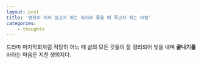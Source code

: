 ```yaml
--- 
layout: post 
title: '영원히 이리 살고자 하는 의지와 좋을 때 죽고자 하는 바람' 
categories:
    - thoughts
---
```


드라마 마지막회처럼 적당히 어느 때 삶의 모든 것들이 잘 정리되어 빛을 내며 **끝나기를** 바라는 마음은 지친 생의지다.
